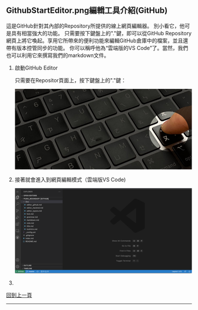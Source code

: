 ## GithubStartEditor.png編輯工具介紹(GitHub)

這是GitHub針對其內部的Repository所提供的線上網頁編輯器。 別小看它，他可是具有相當強大的功能。
只需要按下鍵盤上的"."鍵，即可以從GitHub Repository網頁上將它喚起。享用它所帶來的便利功能來編輯GitHub倉庫中的檔案，並且還帶有版本控管同步的功能。 你可以稱呼他為“雲端版的VS Code”了。當然，我們也可以利用它來撰寫我們的markdown文件。

1. 啟動GitHub Editor

   只需要在Repositor頁面上，按下鍵盤上的"."鍵：

   ![呼叫GitHub Editor](../Image/GithubStartEditor.png)

2. 接著就會進入到網頁編輯模式（雲端版VS Code)

   ![進入Github Editor](../Image/GithubEnterEditor.png)

   

3. 








[回到上一頁](toolintro.md)

---

